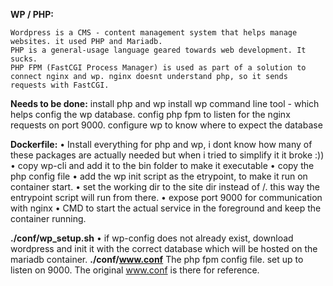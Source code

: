 **WP / PHP:**

	Wordpress is a CMS - content management system that helps manage websites. it used PHP and Mariadb.
	PHP is a general-usage language geared towards web development. It sucks.
	PHP FPM (FastCGI Process Manager) is used as part of a solution to connect nginx and wp. nginx doesnt understand php, so it sends requests with FastCGI.

**Needs to be done:**
	install php and wp
	install wp command line tool - which helps config the wp database.
	config php fpm to listen for the nginx requests on port 9000.
	configure wp to know where to expect the database


**Dockerfile:**
	• Install everything for php and wp, i dont know how many of these packages are actually needed but when i tried to simplify it it broke :))
	• copy wp-cli and add it to the bin folder to make it executable
	• copy the php config file
	• add the wp init script as the etrypoint, to make it run on container start.
	• set the working dir to the site dir instead of /. this way the entrypoint script will run from there.
	• expose port 9000 for communication with nginx
	• CMD to start the actual service in the foreground and keep the container running.


**./conf/wp_setup.sh**
	• if wp-config does not already exist, download wordpress and init it with the correct database which will be hosted on the mariadb container.
**./conf/www.conf**
	The php fpm config file. set up to listen on 9000. The original www.conf is there for reference.
